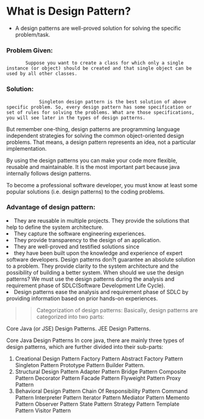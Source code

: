 # What is Design Pattern?
*    A design patterns are well-proved solution for solving the specific problem/task.


### Problem Given:
           Suppose you want to create a class for which only a single instance (or object) should be created and that single object can be used by all other classes.

### Solution:

                Singleton design pattern is the best solution of above specific problem. So, every design pattern has some specification or set of rules for solving the problems. What are those specifications, you will see later in the types of design patterns.


But remember one-thing, design patterns are programming language independent strategies for solving the common object-oriented design problems. That means, a design pattern represents an idea, not a particular implementation.

By using the design patterns you can make your code more flexible, reusable and maintainable. It is the most important part because java internally follows design patterns.

To become a professional software developer, you must know at least some popular solutions (i.e. design patterns) to the coding problems.

### Advantage of design pattern:

<li>They are reusable in multiple projects.
They provide the solutions that help to define the system architecture.

<li>They capture the software engineering experiences.
<li>They provide transparency to the design of an application.
<li>They are well-proved and testified solutions since <li>they have been built upon the knowledge and experience of expert software developers.
Design patterns don?t guarantee an absolute solution to a problem. They provide clarity to the system architecture and the possibility of building a better system.
When should we use the design patterns?
We must use the design patterns during the analysis and requirement phase of SDLC(Software Development Life Cycle).

<li>Design patterns ease the analysis and requirement phase of SDLC by providing information based on prior hands-on experiences.


>> Categorization of design patterns:
Basically, design patterns are categorized into two parts:

Core Java (or JSE) Design Patterns.
JEE Design Patterns.

Core Java Design Patterns
In core java, there are mainly three types of design patterns, which are further divided into their sub-parts:

1. Creational Design Pattern
Factory Pattern
Abstract Factory Pattern
Singleton Pattern
Prototype Pattern
Builder Pattern.
2. Structural Design Pattern
Adapter Pattern
Bridge Pattern
Composite Pattern
Decorator Pattern
Facade Pattern
Flyweight Pattern
Proxy Pattern
3. Behavioral Design Pattern
Chain Of Responsibility Pattern
Command Pattern
Interpreter Pattern
Iterator Pattern
Mediator Pattern
Memento Pattern
Observer Pattern
State Pattern
Strategy Pattern
Template Pattern
Visitor Pattern